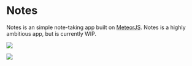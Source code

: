 # Notes

Notes is an simple note-taking app built on [MeteorJS](http://meteor.com). Notes is a highly ambitious app, but is currently WIP.

![](https://dl.dropboxusercontent.com/u/6036675/Screenshot%202015-01-02%2022.00.30.png)

![](https://dl.dropboxusercontent.com/u/6036675/Screenshot%202015-01-02%2022.00.39.png)
